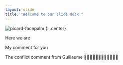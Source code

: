 ```yaml
---
layout: slide
title: "Welcome to our slide deck!"
---
```


![picard-facepalm](https://cloud.githubusercontent.com/assets/16547949/25401008/6f0a5f0c-29c2-11e7-8ade-705cc5e57333.jpg)
{: .center}

Here we are

My comment for you


The conflict comment from Guillaume :camel::camel::camel::camel::camel::camel::camel::camel::camel::camel::camel::camel:

